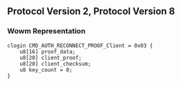 ## Protocol Version 2, Protocol Version 8

### Wowm Representation
```rust,ignore
clogin CMD_AUTH_RECONNECT_PROOF_Client = 0x03 {
    u8[16] proof_data;    
    u8[20] client_proof;    
    u8[20] client_checksum;    
    u8 key_count = 0;    
}

```

